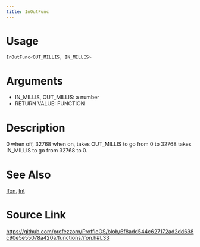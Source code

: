 ```yaml
---
title: InOutFunc
---
```


# Usage
```cpp
InOutFunc<OUT_MILLIS, IN_MILLIS>
```

# Arguments
 * IN_MILLIS, OUT_MILLIS: a number
 * RETURN VALUE: FUNCTION

# Description
0 when off, 32768 when on, takes OUT_MILLIS to go from 0 to 32768
takes IN_MILLIS to go from 32768 to 0.

# See Also
[Ifon](/config/functions/Ifon.html), [Int](/config/functions/Int.html)

# Source Link
https://github.com/profezzorn/ProffieOS/blob/6f8add544c627172ad2dd698c90e5e55078a420a/functions/ifon.h#L33
